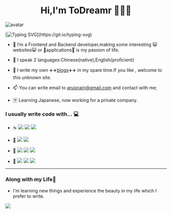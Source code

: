 <h1 align="center">Hi,I'm ToDreamr 🦢🦢🦢 </h1>

![avatar](https://scontent-hkg4-1.xx.fbcdn.net/v/t39.30808-6/466899729_485484317852747_5768009221894605819_n.jpg?stp=dst-jpg_s960x960&_nc_cat=106&ccb=1-7&_nc_sid=cc71e4&_nc_ohc=tYR5vp5zy6kQ7kNvgFPMDEf&_nc_zt=23&_nc_ht=scontent-hkg4-1.xx&_nc_gid=At_CPE3w4vemRo6KNNid9CD&oh=00_AYCKvu_e9nXcgcbzWuilfPZOJZVK38qbHTfYTBLoebxOLg&oe=673D5641)

[![Typing SVG](https://readme-typing-svg.herokuapp.com?color=%2336BCF7&center=true&vCenter=true&width=600&lines=Hi+there+👋,+I+am+Todreamr;+Welcome+to+My+Profile!;Over+2.5+years+of+programming+experience;Always+learning+new+things...+;)](https://git.io/typing-svg)


- 🔭  I’m a  Frontend and Backend developer,making some interesting 😺websites😺 or 📱applications📱 is my passion of life.

- 🌱  I speak 2 languages:Chinese(native),English(proficient)

- 💬  I write my own ✈️✈️[blogs](https://todreamr.github.io/)✈️✈️ in my spare time.If you like , welcome to this unknown site.

- 📫  You can write email to <aruixrain@gmail.com> and contact with me;

- 🈂️  Learning Japanese, now working for a private company.
### I usually write code with... 💻

- ☕ [![](https://img.shields.io/badge/-C/C++-A8B9CC?logo=C++&logoColor=white)]() [![](https://img.shields.io/badge/-Java-E34F26?logo=java&logoColor=white)]() [![](https://img.shields.io/badge/-TypeScript-3776AB?logo=TypeScript&logoColor=ffffff)]()

- 🦣 [![](https://img.shields.io/badge/-HTML-3776AB?logo=HTML&logoColor=Red)]()  [![](https://img.shields.io/badge/-CSS-3776AB?logo=CSS&logoColor=pink)]()
- 🐇 [![](https://img.shields.io/badge/-MySQL-4479A1?logo=mysql&logoColor=white)]()  ![](https://img.shields.io/badge/-ubuntu-33aadd?style=flat-square&logo=ubuntu&logoColor=ffffff) ![](https://img.shields.io/badge/Oracle-4479A1?style=flat-square&logo=oracle&logoColor=red)
- 🌿 ![](https://img.shields.io/badge/-spring-6DB33?style=flat-square&logo=spring&logoColor=ffffff) ![](https://img.shields.io/badge/React-4479A1?style=flat-square&logo=Vue&logoColor=blue) ![](https://img.shields.io/badge/Vue-4479A1?style=flat-square&logo=Vue&logoColor=green)

<hr/>

### Along with my Life🐾

- I'm learning new things and experience the beauty in my life which I prefer to write.

<p>
  <img src="https://count.getloli.com/@:Xu?name=%3AXu&theme=booru-huggboo&padding=1&offset=1&align=top&scale=1&pixelated=1&darkmode=auto&num=7&prefix=434268">
</p>

